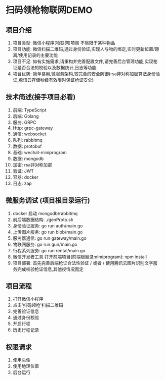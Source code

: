 # 扫码领枪物联网DEMO

## 项目介绍
1. 项目类型: 微信小程序(物联网)项目 不局限于某种物品
1. 项目功能: 微信扫描二维码,通过身份验证,实现人与物的绑定,实时更新位置/距离/使用记录的主要功能
1. 项目不足: 如有实施需求,请重构并完善配置文件,请完善后台管理功能,实现枪证是否合法的校验以及数据统计,日志等功能
1. 项目优势: 简单易用,微服务架构,较完善的安全防御(rsa非对称加密算法身份验证,腾讯云存储秒级有效限时保证枪证安全)

## 技术简述(接手项目必看)
1. 前端: TypeScript
1. 后端: Golang
1. 服务: GRPC
1. Http: grpc-gateway
1. 通信: websocket
1. 队列: rabbitmq
1. 数据: protobuf
1. 基础: wechat-miniprogram 
1. 数据: mongodb
1. 加密: rsa非对称加密
1. 验证: JWT
1. 容器: docker
1. 日志: zap

## 微服务调试 (项目根目录运行)
1. docker 启动 mongodb/rabbitmq
1. 前后端数据结构: ./genProto.sh
1. 身份验证服务: go run auth/main.go 
1. 上传图片服务: go run blob/main.go
1. 服务器通信: go run gateway/main.go
1. 物联网服务: go run gun/main.go
1. 行程系列服务: go run rental/main.go
1. 微信开发者工具 打开前端项目(前端根目录mimiprogram): npm install
1. 项目部署: 首先完善后端枪证合法性验证 / 或者 / 使用腾讯云图片识别文字服务完成校验枪证信息,其他视情况而定

## 项目流程
1. 打开微信小程序
1. 点击'扫码领枪'扫描二维码
1. 完善验证信息
1. 通过身份校验
1. 开启行程
1. 历史行程记录

## 权限请求
1. 使用头像
1. 使用地理位置
1. 后台运行


